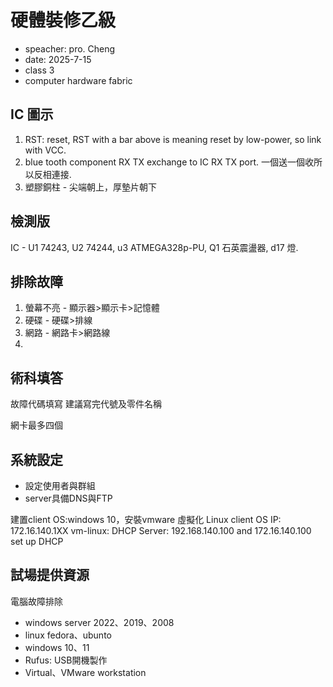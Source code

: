 # 硬體裝修乙級 
- speacher: pro. Cheng
- date: 2025-7-15
- class 3
- computer hardware fabric

## IC 圖示
1. RST: reset, RST with a bar above is meaning reset by low-power, so link with VCC.
2. blue tooth component RX TX exchange to IC RX TX port. 一個送一個收所以反相連接.
3. 塑膠銅柱 - 尖端朝上，厚墊片朝下
## 檢測版
IC - U1 74243, U2 74244, u3 ATMEGA328p-PU, Q1 石英震盪器, d17 燈.
## 排除故障
1. 螢幕不亮 - 顯示器>顯示卡>記憶體
2. 硬碟 - 硬碟>排線
3. 網路 - 網路卡>網路線
4. 

## 術科填答
故障代碼填寫 建議寫完代號及零件名稱

網卡最多四個

## 系統設定
- 設定使用者與群組
- server具備DNS與FTP

建置client OS:windows 10，安裝vmware 虛擬化 Linux
client OS IP: 172.16.140.1XX
vm-linux: DHCP
Server: 192.168.140.100 and 172.16.140.100   set up DHCP

## 試場提供資源
電腦故障排除
- windows server 2022、2019、2008
- linux fedora、ubunto
- windows 10、11
- Rufus: USB開機製作
- Virtual、VMware workstation